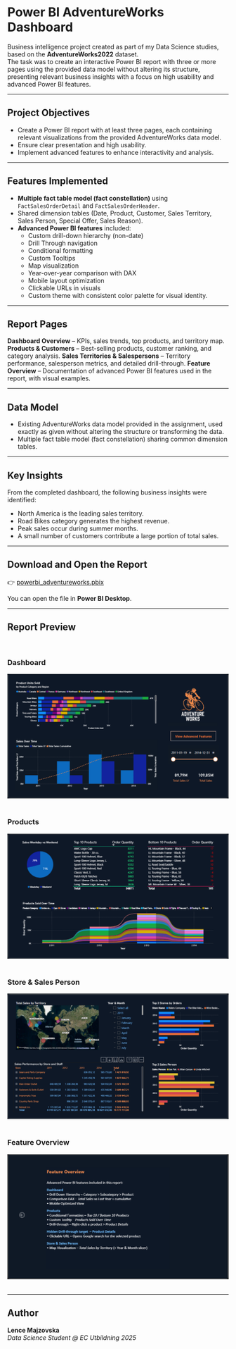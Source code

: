 # Power BI AdventureWorks Dashboard

Business intelligence project created as part of my Data Science studies, based on the **AdventureWorks2022** dataset.  
The task was to create an interactive Power BI report with three or more pages using the provided data model without altering its structure, presenting relevant business insights with a focus on high usability and advanced Power BI features.

---

## Project Objectives
- Create a Power BI report with at least three pages, each containing relevant visualizations from the provided AdventureWorks data model.
- Ensure clear presentation and high usability.
- Implement advanced features to enhance interactivity and analysis.

---

## Features Implemented
- **Multiple fact table model (fact constellation)** using `FactSalesOrderDetail` and `FactSalesOrderHeader`.
- Shared dimension tables (Date, Product, Customer, Sales Territory, Sales Person, Special Offer, Sales Reason).
- **Advanced Power BI features** included:
  - Custom drill-down hierarchy (non-date)
  - Drill Through navigation
  - Conditional formatting
  - Custom Tooltips
  - Map visualization
  - Year-over-year comparison with DAX
  - Mobile layout optimization
  - Clickable URLs in visuals
  - Custom theme with consistent color palette for visual identity.

---

## Report Pages
**Dashboard Overview** – KPIs, sales trends, top products, and territory map.
**Products & Customers** – Best-selling products, customer ranking, and category analysis.
**Sales Territories & Salespersons** – Territory performance, salesperson metrics, and detailed drill-through.
**Feature Overview** – Documentation of advanced Power BI features used in the report, with visual examples.

---

## Data Model
- Existing AdventureWorks data model provided in the assignment, used exactly as given without altering the structure or transforming the data.
- Multiple fact table model (fact constellation) sharing common dimension tables.

---

## Key Insights
From the completed dashboard, the following business insights were identified:
- North America is the leading sales territory.
- Road Bikes category generates the highest revenue.
- Peak sales occur during summer months.
- A small number of customers contribute a large portion of total sales.

---

## Download and Open the Report

👉 [powerbi_adventureworks.pbix](./powerbi_adventureworks.pbix)  

You can open the file in **Power BI Desktop**.

---

## Report Preview  
<br>

### Dashboard  
![Dashboard](images/1_dashboard.png)  
<br>

### Products 
![Products](images/2_products.png)  
<br>

### Store & Sales Person  
![Store & Sales Person](images/3_store_sales_person.png)  
<br>

### Feature Overview  
![Feature Overview](images/4_feature_overview.png)  
<br>

---

## Author  

**Lence Majzovska**  
*Data Science Student @ EC Utbildning 2025*  
